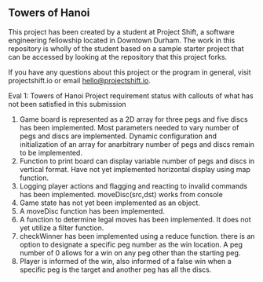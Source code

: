 ## Towers of Hanoi

This project has been created by a student at Project Shift, a software engineering fellowship located in Downtown Durham.  The work in this repository is wholly of the student based on a sample starter project that can be accessed by looking at the repository that this project forks.

If you have any questions about this project or the program in general, visit projectshift.io or email hello@projectshift.io.

Eval 1: Towers of Hanoi 
Project requirement status with callouts of what has not been satisfied in this submission 

1. Game board is represented as a 2D array for three pegs and five discs has been implemented.  Most parameters  needed to vary number of pegs and discs are implemented.  Dynamic configuration and initialization of an array for anarbitrary number of pegs and discs remain to be implemented.
2. Function to print board can display variable number of pegs and discs in vertical format.  Have not yet implemented horizontal display using map function.
3. Logging player actions and flagging and reacting to invalid commands has been implemented. moveDisc(src,dst) works from console
4. Game state has not yet been implemented as an object.
5. A moveDisc function has been implemented.
6. A function to determine legal moves has been implemented. It does not yet utilize a filter function.
7. checkWinner has been implemented using a reduce function. there is an option to designate a specific peg number as the win location. A peg number of 0 allows for a win on any peg other than the starting peg.
8. Player is informed of the win, also informed of a false win when a specific peg is the target and another peg has all the discs.
